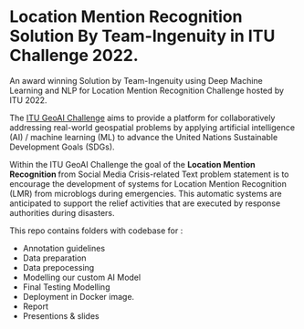 # Location Mention Recognition Solution By Team-Ingenuity in ITU Challenge 2022.
An award winning Solution by Team-Ingenuity using Deep Machine Learning and NLP for Location Mention Recognition Challenge hosted by ITU 2022.

The [ITU GeoAI Challenge](https://aiforgood.itu.int/) aims to provide a platform for collaboratively addressing real-world geospatial problems by applying artificial intelligence (AI) / machine learning (ML) to advance the United Nations Sustainable Development Goals (SDGs). 

Within the ITU GeoAI Challenge the goal of the <b>Location Mention Recognition </b>from Social Media Crisis-related Text problem statement is to encourage the development of systems for Location Mention Recognition (LMR) from microblogs during emergencies. This automatic systems are anticipated to support the relief activities that are executed by response authorities during disasters. 

This repo contains folders with codebase for :
 - Annotation guidelines
 - Data preparation
 - Data prepocessing
 - Modelling our custom AI Model
 - Final Testing Modelling
 - Deployment in Docker image.
 - Report
 - Presentions & slides
